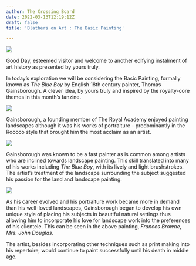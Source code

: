 ```yaml
---
author: The Crossing Board
date: 2022-03-13T12:19:12Z
draft: false
title: 'Blathers on Art : The Basic Painting'

---
```

![](/images/news/blathers-3.png)

Good Day, esteemed visitor and welcome to another edifying instalment of art history as presented by yours truly.

In today’s exploration we will be considering the Basic Painting, formally known as _The Blue Boy_ ‌by English 18th century painter, Thomas Gainsborough. A clever idea, by yours truly and inspired by the royalty-core themes in this month’s fanzine.

![](https://hv68ohfxs3.larksuite.com/space/api/box/stream/download/asynccode/?code=NWZmMzIyYjA2YTE3NDU3ODZiZGI4ZWRkYWNiNTJiZmJfUFlXdktIUXFlcUFVa3JCTW1jSzFvMERMVU1qdkd1eFpfVG9rZW46Ym94dXNrNmdBelZDeTA4Sk1QUzdkT1VIZnJjXzE2NDczNDY3NzI6MTY0NzM1MDM3Ml9WNA)

Gainsborough, a founding member of The Royal Academy enjoyed painting landscapes although it was his works of portraiture - predominantly in the Rococo style that brought him the most acclaim as an artist.

![](https://hv68ohfxs3.larksuite.com/space/api/box/stream/download/asynccode/?code=YWQxYzM4MzI5Y2FlOTI5ODE1YjI0M2Y5YmU0NTFjNmNfbmJzTTg3RVlQaXJ2UHA0RVJIUkJCalA5Q3VsYkswNkRfVG9rZW46Ym94dXMwS1JydU9OV0lBdkswbVp6bDI4MWZjXzE2NDczNDY3NzI6MTY0NzM1MDM3Ml9WNA)

Gainsborough was known to be a fast painter as is common among artists who are inclined towards landscape painting. This skill translated into many of his works including _The Blue Boy_, with its lively and light brushstrokes. The artist’s treatment of the landscape surrounding the subject suggested his passion for the land and landscape painting.

![](https://hv68ohfxs3.larksuite.com/space/api/box/stream/download/asynccode/?code=OGFkMWI1N2VhNGY3MmY1NWY0MzUxM2Y2Y2EwOTg4YmFfNlpFbzVxcGRQSlp0akRScHNIM1NGTEhpZnJDQTlPQkJfVG9rZW46Ym94dXNBbEF6aEMzVUhmSkQ3RDRCMEhwMUlkXzE2NDczNDY3NzI6MTY0NzM1MDM3Ml9WNA)

As his career evolved and his portraiture work became more in demand than his well-loved landscapes, Gainsborough began to develop his own unique style of placing his subjects in beautiful natural settings thus allowing him to incorporate his love for landscape work into the preferences of his clientele. This can be seen in the above painting, _Frances Browne, Mrs. John Douglas._

The artist, besides incorporating other techniques such as print making into his repertoire, would continue to paint successfully until his death in middle age.